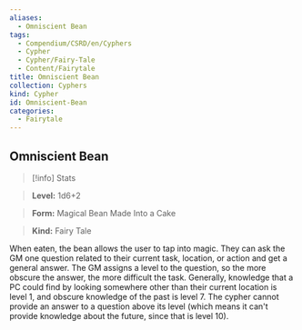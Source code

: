 ```yaml
---
aliases:
  - Omniscient Bean
tags:
  - Compendium/CSRD/en/Cyphers
  - Cypher
  - Cypher/Fairy-Tale
  - Content/Fairytale
title: Omniscient Bean
collection: Cyphers
kind: Cypher
id: Omniscient-Bean
categories:
  - Fairytale
---
```

## Omniscient Bean    
>[!info] Stats    
> **Level:** 1d6+2    
> **Form:** Magical Bean Made Into a Cake    
> **Kind:** Fairy Tale  
    
When eaten, the bean allows the user to tap into magic. They can ask the GM one question related to their current task, location, or action and get a general answer. The GM assigns a level to the question, so the more obscure the answer, the more difficult the task. Generally, knowledge that a PC could find by looking somewhere other than their current location is level 1, and obscure knowledge of the past is level 7. The cypher cannot provide an answer to a question above its level (which means it can't provide knowledge about the future, since that is level 10).
